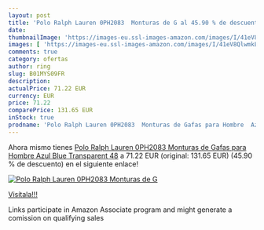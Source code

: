 ```yaml
---
layout: post
title: 'Polo Ralph Lauren 0PH2083  Monturas de G al 45.90 % de descuento'
date: 
thumbnailImage: 'https://images-eu.ssl-images-amazon.com/images/I/41eV8QlwmkL._SL200_.jpg'
images: [ 'https://images-eu.ssl-images-amazon.com/images/I/41eV8QlwmkL._SL200_.jpg' ]
comments: true
category: ofertas
author: ring
slug: B01MYS09FR
description:
actualPrice: 71.22 EUR
currency: EUR
price: 71.22
comparePrice: 131.65 EUR
inStock: true
prodname: 'Polo Ralph Lauren 0PH2083  Monturas de Gafas para Hombre  Azul  Blue Transparent   48'
---
```


Ahora mismo tienes [Polo Ralph Lauren 0PH2083  Monturas de Gafas para Hombre  Azul  Blue Transparent   48](https://www.amazon.es/dp/B01MYS09FR/?tag=tolees-21) a 71.22 EUR (original: 131.65 EUR) (45.90 %  de descuento) en el siguiente enlace!

[![Polo Ralph Lauren 0PH2083  Monturas de G](https://images-eu.ssl-images-amazon.com/images/I/41eV8QlwmkL._SL200_.jpg)](https://www.amazon.es/dp/B01MYS09FR/?tag=tolees-21)

[Visítala!!!](https://www.amazon.es/dp/B01MYS09FR/?tag=tolees-21)

Links participate in Amazon Associate program and might generate a comission on qualifying sales
